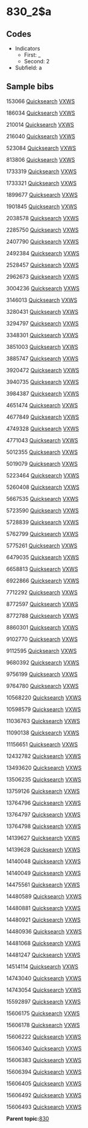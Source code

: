 # 830\_2$a

## Codes

-   Indicators
    -   First: \_
    -   Second: 2
-   Subfield: a

## Sample bibs

153066 [Quicksearch](https://search.library.yale.edu/catalog/153066) [VXWS](http://prodorbis.library.yale.edu:7014/vxws/GetHoldingsService?bibId=153066)

186034 [Quicksearch](https://search.library.yale.edu/catalog/186034) [VXWS](http://prodorbis.library.yale.edu:7014/vxws/GetHoldingsService?bibId=186034)

210014 [Quicksearch](https://search.library.yale.edu/catalog/210014) [VXWS](http://prodorbis.library.yale.edu:7014/vxws/GetHoldingsService?bibId=210014)

216040 [Quicksearch](https://search.library.yale.edu/catalog/216040) [VXWS](http://prodorbis.library.yale.edu:7014/vxws/GetHoldingsService?bibId=216040)

523084 [Quicksearch](https://search.library.yale.edu/catalog/523084) [VXWS](http://prodorbis.library.yale.edu:7014/vxws/GetHoldingsService?bibId=523084)

813806 [Quicksearch](https://search.library.yale.edu/catalog/813806) [VXWS](http://prodorbis.library.yale.edu:7014/vxws/GetHoldingsService?bibId=813806)

1733319 [Quicksearch](https://search.library.yale.edu/catalog/1733319) [VXWS](http://prodorbis.library.yale.edu:7014/vxws/GetHoldingsService?bibId=1733319)

1733321 [Quicksearch](https://search.library.yale.edu/catalog/1733321) [VXWS](http://prodorbis.library.yale.edu:7014/vxws/GetHoldingsService?bibId=1733321)

1899677 [Quicksearch](https://search.library.yale.edu/catalog/1899677) [VXWS](http://prodorbis.library.yale.edu:7014/vxws/GetHoldingsService?bibId=1899677)

1901845 [Quicksearch](https://search.library.yale.edu/catalog/1901845) [VXWS](http://prodorbis.library.yale.edu:7014/vxws/GetHoldingsService?bibId=1901845)

2038578 [Quicksearch](https://search.library.yale.edu/catalog/2038578) [VXWS](http://prodorbis.library.yale.edu:7014/vxws/GetHoldingsService?bibId=2038578)

2285750 [Quicksearch](https://search.library.yale.edu/catalog/2285750) [VXWS](http://prodorbis.library.yale.edu:7014/vxws/GetHoldingsService?bibId=2285750)

2407790 [Quicksearch](https://search.library.yale.edu/catalog/2407790) [VXWS](http://prodorbis.library.yale.edu:7014/vxws/GetHoldingsService?bibId=2407790)

2492384 [Quicksearch](https://search.library.yale.edu/catalog/2492384) [VXWS](http://prodorbis.library.yale.edu:7014/vxws/GetHoldingsService?bibId=2492384)

2528457 [Quicksearch](https://search.library.yale.edu/catalog/2528457) [VXWS](http://prodorbis.library.yale.edu:7014/vxws/GetHoldingsService?bibId=2528457)

2962673 [Quicksearch](https://search.library.yale.edu/catalog/2962673) [VXWS](http://prodorbis.library.yale.edu:7014/vxws/GetHoldingsService?bibId=2962673)

3004236 [Quicksearch](https://search.library.yale.edu/catalog/3004236) [VXWS](http://prodorbis.library.yale.edu:7014/vxws/GetHoldingsService?bibId=3004236)

3146013 [Quicksearch](https://search.library.yale.edu/catalog/3146013) [VXWS](http://prodorbis.library.yale.edu:7014/vxws/GetHoldingsService?bibId=3146013)

3280431 [Quicksearch](https://search.library.yale.edu/catalog/3280431) [VXWS](http://prodorbis.library.yale.edu:7014/vxws/GetHoldingsService?bibId=3280431)

3294797 [Quicksearch](https://search.library.yale.edu/catalog/3294797) [VXWS](http://prodorbis.library.yale.edu:7014/vxws/GetHoldingsService?bibId=3294797)

3348301 [Quicksearch](https://search.library.yale.edu/catalog/3348301) [VXWS](http://prodorbis.library.yale.edu:7014/vxws/GetHoldingsService?bibId=3348301)

3851003 [Quicksearch](https://search.library.yale.edu/catalog/3851003) [VXWS](http://prodorbis.library.yale.edu:7014/vxws/GetHoldingsService?bibId=3851003)

3885747 [Quicksearch](https://search.library.yale.edu/catalog/3885747) [VXWS](http://prodorbis.library.yale.edu:7014/vxws/GetHoldingsService?bibId=3885747)

3920472 [Quicksearch](https://search.library.yale.edu/catalog/3920472) [VXWS](http://prodorbis.library.yale.edu:7014/vxws/GetHoldingsService?bibId=3920472)

3940735 [Quicksearch](https://search.library.yale.edu/catalog/3940735) [VXWS](http://prodorbis.library.yale.edu:7014/vxws/GetHoldingsService?bibId=3940735)

3984387 [Quicksearch](https://search.library.yale.edu/catalog/3984387) [VXWS](http://prodorbis.library.yale.edu:7014/vxws/GetHoldingsService?bibId=3984387)

4651474 [Quicksearch](https://search.library.yale.edu/catalog/4651474) [VXWS](http://prodorbis.library.yale.edu:7014/vxws/GetHoldingsService?bibId=4651474)

4677849 [Quicksearch](https://search.library.yale.edu/catalog/4677849) [VXWS](http://prodorbis.library.yale.edu:7014/vxws/GetHoldingsService?bibId=4677849)

4749328 [Quicksearch](https://search.library.yale.edu/catalog/4749328) [VXWS](http://prodorbis.library.yale.edu:7014/vxws/GetHoldingsService?bibId=4749328)

4771043 [Quicksearch](https://search.library.yale.edu/catalog/4771043) [VXWS](http://prodorbis.library.yale.edu:7014/vxws/GetHoldingsService?bibId=4771043)

5012355 [Quicksearch](https://search.library.yale.edu/catalog/5012355) [VXWS](http://prodorbis.library.yale.edu:7014/vxws/GetHoldingsService?bibId=5012355)

5019079 [Quicksearch](https://search.library.yale.edu/catalog/5019079) [VXWS](http://prodorbis.library.yale.edu:7014/vxws/GetHoldingsService?bibId=5019079)

5223464 [Quicksearch](https://search.library.yale.edu/catalog/5223464) [VXWS](http://prodorbis.library.yale.edu:7014/vxws/GetHoldingsService?bibId=5223464)

5260408 [Quicksearch](https://search.library.yale.edu/catalog/5260408) [VXWS](http://prodorbis.library.yale.edu:7014/vxws/GetHoldingsService?bibId=5260408)

5667535 [Quicksearch](https://search.library.yale.edu/catalog/5667535) [VXWS](http://prodorbis.library.yale.edu:7014/vxws/GetHoldingsService?bibId=5667535)

5723590 [Quicksearch](https://search.library.yale.edu/catalog/5723590) [VXWS](http://prodorbis.library.yale.edu:7014/vxws/GetHoldingsService?bibId=5723590)

5728839 [Quicksearch](https://search.library.yale.edu/catalog/5728839) [VXWS](http://prodorbis.library.yale.edu:7014/vxws/GetHoldingsService?bibId=5728839)

5762799 [Quicksearch](https://search.library.yale.edu/catalog/5762799) [VXWS](http://prodorbis.library.yale.edu:7014/vxws/GetHoldingsService?bibId=5762799)

5775261 [Quicksearch](https://search.library.yale.edu/catalog/5775261) [VXWS](http://prodorbis.library.yale.edu:7014/vxws/GetHoldingsService?bibId=5775261)

6479035 [Quicksearch](https://search.library.yale.edu/catalog/6479035) [VXWS](http://prodorbis.library.yale.edu:7014/vxws/GetHoldingsService?bibId=6479035)

6658813 [Quicksearch](https://search.library.yale.edu/catalog/6658813) [VXWS](http://prodorbis.library.yale.edu:7014/vxws/GetHoldingsService?bibId=6658813)

6922866 [Quicksearch](https://search.library.yale.edu/catalog/6922866) [VXWS](http://prodorbis.library.yale.edu:7014/vxws/GetHoldingsService?bibId=6922866)

7712292 [Quicksearch](https://search.library.yale.edu/catalog/7712292) [VXWS](http://prodorbis.library.yale.edu:7014/vxws/GetHoldingsService?bibId=7712292)

8772597 [Quicksearch](https://search.library.yale.edu/catalog/8772597) [VXWS](http://prodorbis.library.yale.edu:7014/vxws/GetHoldingsService?bibId=8772597)

8772788 [Quicksearch](https://search.library.yale.edu/catalog/8772788) [VXWS](http://prodorbis.library.yale.edu:7014/vxws/GetHoldingsService?bibId=8772788)

8860301 [Quicksearch](https://search.library.yale.edu/catalog/8860301) [VXWS](http://prodorbis.library.yale.edu:7014/vxws/GetHoldingsService?bibId=8860301)

9102770 [Quicksearch](https://search.library.yale.edu/catalog/9102770) [VXWS](http://prodorbis.library.yale.edu:7014/vxws/GetHoldingsService?bibId=9102770)

9112595 [Quicksearch](https://search.library.yale.edu/catalog/9112595) [VXWS](http://prodorbis.library.yale.edu:7014/vxws/GetHoldingsService?bibId=9112595)

9680392 [Quicksearch](https://search.library.yale.edu/catalog/9680392) [VXWS](http://prodorbis.library.yale.edu:7014/vxws/GetHoldingsService?bibId=9680392)

9756199 [Quicksearch](https://search.library.yale.edu/catalog/9756199) [VXWS](http://prodorbis.library.yale.edu:7014/vxws/GetHoldingsService?bibId=9756199)

9764780 [Quicksearch](https://search.library.yale.edu/catalog/9764780) [VXWS](http://prodorbis.library.yale.edu:7014/vxws/GetHoldingsService?bibId=9764780)

10568220 [Quicksearch](https://search.library.yale.edu/catalog/10568220) [VXWS](http://prodorbis.library.yale.edu:7014/vxws/GetHoldingsService?bibId=10568220)

10598579 [Quicksearch](https://search.library.yale.edu/catalog/10598579) [VXWS](http://prodorbis.library.yale.edu:7014/vxws/GetHoldingsService?bibId=10598579)

11036763 [Quicksearch](https://search.library.yale.edu/catalog/11036763) [VXWS](http://prodorbis.library.yale.edu:7014/vxws/GetHoldingsService?bibId=11036763)

11090138 [Quicksearch](https://search.library.yale.edu/catalog/11090138) [VXWS](http://prodorbis.library.yale.edu:7014/vxws/GetHoldingsService?bibId=11090138)

11156651 [Quicksearch](https://search.library.yale.edu/catalog/11156651) [VXWS](http://prodorbis.library.yale.edu:7014/vxws/GetHoldingsService?bibId=11156651)

12432782 [Quicksearch](https://search.library.yale.edu/catalog/12432782) [VXWS](http://prodorbis.library.yale.edu:7014/vxws/GetHoldingsService?bibId=12432782)

13493620 [Quicksearch](https://search.library.yale.edu/catalog/13493620) [VXWS](http://prodorbis.library.yale.edu:7014/vxws/GetHoldingsService?bibId=13493620)

13506235 [Quicksearch](https://search.library.yale.edu/catalog/13506235) [VXWS](http://prodorbis.library.yale.edu:7014/vxws/GetHoldingsService?bibId=13506235)

13759126 [Quicksearch](https://search.library.yale.edu/catalog/13759126) [VXWS](http://prodorbis.library.yale.edu:7014/vxws/GetHoldingsService?bibId=13759126)

13764796 [Quicksearch](https://search.library.yale.edu/catalog/13764796) [VXWS](http://prodorbis.library.yale.edu:7014/vxws/GetHoldingsService?bibId=13764796)

13764797 [Quicksearch](https://search.library.yale.edu/catalog/13764797) [VXWS](http://prodorbis.library.yale.edu:7014/vxws/GetHoldingsService?bibId=13764797)

13764798 [Quicksearch](https://search.library.yale.edu/catalog/13764798) [VXWS](http://prodorbis.library.yale.edu:7014/vxws/GetHoldingsService?bibId=13764798)

14139627 [Quicksearch](https://search.library.yale.edu/catalog/14139627) [VXWS](http://prodorbis.library.yale.edu:7014/vxws/GetHoldingsService?bibId=14139627)

14139628 [Quicksearch](https://search.library.yale.edu/catalog/14139628) [VXWS](http://prodorbis.library.yale.edu:7014/vxws/GetHoldingsService?bibId=14139628)

14140048 [Quicksearch](https://search.library.yale.edu/catalog/14140048) [VXWS](http://prodorbis.library.yale.edu:7014/vxws/GetHoldingsService?bibId=14140048)

14140049 [Quicksearch](https://search.library.yale.edu/catalog/14140049) [VXWS](http://prodorbis.library.yale.edu:7014/vxws/GetHoldingsService?bibId=14140049)

14475561 [Quicksearch](https://search.library.yale.edu/catalog/14475561) [VXWS](http://prodorbis.library.yale.edu:7014/vxws/GetHoldingsService?bibId=14475561)

14480589 [Quicksearch](https://search.library.yale.edu/catalog/14480589) [VXWS](http://prodorbis.library.yale.edu:7014/vxws/GetHoldingsService?bibId=14480589)

14480881 [Quicksearch](https://search.library.yale.edu/catalog/14480881) [VXWS](http://prodorbis.library.yale.edu:7014/vxws/GetHoldingsService?bibId=14480881)

14480921 [Quicksearch](https://search.library.yale.edu/catalog/14480921) [VXWS](http://prodorbis.library.yale.edu:7014/vxws/GetHoldingsService?bibId=14480921)

14480936 [Quicksearch](https://search.library.yale.edu/catalog/14480936) [VXWS](http://prodorbis.library.yale.edu:7014/vxws/GetHoldingsService?bibId=14480936)

14481068 [Quicksearch](https://search.library.yale.edu/catalog/14481068) [VXWS](http://prodorbis.library.yale.edu:7014/vxws/GetHoldingsService?bibId=14481068)

14481247 [Quicksearch](https://search.library.yale.edu/catalog/14481247) [VXWS](http://prodorbis.library.yale.edu:7014/vxws/GetHoldingsService?bibId=14481247)

14514114 [Quicksearch](https://search.library.yale.edu/catalog/14514114) [VXWS](http://prodorbis.library.yale.edu:7014/vxws/GetHoldingsService?bibId=14514114)

14743040 [Quicksearch](https://search.library.yale.edu/catalog/14743040) [VXWS](http://prodorbis.library.yale.edu:7014/vxws/GetHoldingsService?bibId=14743040)

14743054 [Quicksearch](https://search.library.yale.edu/catalog/14743054) [VXWS](http://prodorbis.library.yale.edu:7014/vxws/GetHoldingsService?bibId=14743054)

15592897 [Quicksearch](https://search.library.yale.edu/catalog/15592897) [VXWS](http://prodorbis.library.yale.edu:7014/vxws/GetHoldingsService?bibId=15592897)

15606175 [Quicksearch](https://search.library.yale.edu/catalog/15606175) [VXWS](http://prodorbis.library.yale.edu:7014/vxws/GetHoldingsService?bibId=15606175)

15606178 [Quicksearch](https://search.library.yale.edu/catalog/15606178) [VXWS](http://prodorbis.library.yale.edu:7014/vxws/GetHoldingsService?bibId=15606178)

15606222 [Quicksearch](https://search.library.yale.edu/catalog/15606222) [VXWS](http://prodorbis.library.yale.edu:7014/vxws/GetHoldingsService?bibId=15606222)

15606340 [Quicksearch](https://search.library.yale.edu/catalog/15606340) [VXWS](http://prodorbis.library.yale.edu:7014/vxws/GetHoldingsService?bibId=15606340)

15606383 [Quicksearch](https://search.library.yale.edu/catalog/15606383) [VXWS](http://prodorbis.library.yale.edu:7014/vxws/GetHoldingsService?bibId=15606383)

15606394 [Quicksearch](https://search.library.yale.edu/catalog/15606394) [VXWS](http://prodorbis.library.yale.edu:7014/vxws/GetHoldingsService?bibId=15606394)

15606405 [Quicksearch](https://search.library.yale.edu/catalog/15606405) [VXWS](http://prodorbis.library.yale.edu:7014/vxws/GetHoldingsService?bibId=15606405)

15606492 [Quicksearch](https://search.library.yale.edu/catalog/15606492) [VXWS](http://prodorbis.library.yale.edu:7014/vxws/GetHoldingsService?bibId=15606492)

15606493 [Quicksearch](https://search.library.yale.edu/catalog/15606493) [VXWS](http://prodorbis.library.yale.edu:7014/vxws/GetHoldingsService?bibId=15606493)

**Parent topic:**[830](../../tags/830/830.md)

